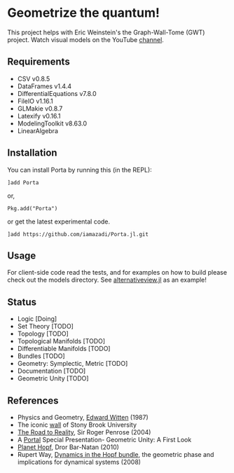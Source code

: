 # Geometrize the quantum!

This project helps with Eric Weinstein's the Graph-Wall-Tome (GWT) project. Watch visual
models on the YouTube [channel][1].

## Requirements
- CSV v0.8.5
- DataFrames v1.4.4
- DifferentialEquations v7.8.0
- FileIO v1.16.1
- GLMakie v0.8.7
- Latexify v0.16.1
- ModelingToolkit v8.63.0
- LinearAlgebra


## Installation
You can install Porta by running this (in the REPL):

```julia-repl
]add Porta
```
or,
```julia-repl
Pkg.add("Porta")
```
or get the latest experimental code.
```julia-repl
]add https://github.com/iamazadi/Porta.jl.git
```

## Usage
For client-side code read the tests, and for examples on how to build please check out the
models directory. See [alternativeview.jl](../master/models/alternativeview.jl) as an example!

## Status
- Logic [Doing]
- Set Theory [TODO]
- Topology [TODO]
- Topological Manifolds [TODO]
- Differentiable Manifolds [TODO]
- Bundles [TODO]
- Geometry: Symplectic, Metric [TODO]
- Documentation [TODO]
- Geometric Unity [TODO]

## References
- Physics and Geometry, [Edward Witten][2] (1987)
- The iconic [wall][3] of Stony Brook University
- [The Road to Reality][4], Sir Roger Penrose (2004)
- A [Portal][5] Special Presentation- Geometric Unity: A First Look
- [Planet Hopf][6], Dror Bar-Natan (2010)
- Rupert Way, [Dynamics in the Hopf bundle][7], the geometric phase and implications for dynamical systems (2008)

[1]: https://www.youtube.com/channel/UCY8FW_kvEfGDj5i5j_rkaqA
[2]: https://cds.cern.ch/record/181783/files/cer-000093203.pdf
[3]: http://www.math.stonybrook.edu/~tony/scgp/wall-story/wall-story.html
[4]: https://www.amazon.com/Road-Reality-Complete-Guide-Universe/dp/0679776311
[5]: https://youtu.be/Z7rd04KzLcg
[6]: http://drorbn.net/AcademicPensieve/Projects/PlanetHopf/
[7]: https://www.google.com/url?sa=t&rct=j&q=&esrc=s&source=web&cd=&cad=rja&uact=8&ved=2ahUKEwiCm-SnytGAAxUK2qQKHUB9CjoQFnoECBUQAQ&url=http%3A%2F%2Fpersonal.maths.surrey.ac.uk%2Fst%2FT.Bridges%2FGEOMETRIC-PHASE%2FRW_Finalformthesis.pdf&usg=AOvVaw2Fx2-wD95a3deuUiUaRef3&opi=89978449